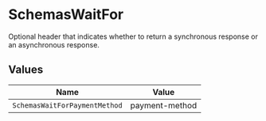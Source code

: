 # SchemasWaitFor

Optional header that indicates whether to return a synchronous response or an asynchronous response.


## Values

| Name                          | Value                         |
| ----------------------------- | ----------------------------- |
| `SchemasWaitForPaymentMethod` | payment-method                |